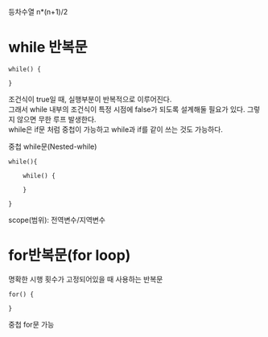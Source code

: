 등차수열 n*(n+1)/2

# while 반복문

```declarative
while() {
    
}
```
조건식이 true일 때, 실행부분이 반복적으로 이루어진다.  
그래서 while 내부의 조건식이 특정 시점에 false가 되도록 설계해둘 필요가 있다. 그렇지 않으면 무한 루프 발생한다.  
while은 if문 처럼 중첩이 가능하고 while과 if를 같이 쓰는 것도 가능하다.

중첩 while문(Nested-while)
```declarative
while(){
    
    while() {
     
    }
    
}
```

scope(범위): 전역변수/지역변수

# for반복문(for loop)
명확한 시행 횟수가 고정되어있을 때 사용하는 반복문

```declarative
for() {

}
```
중첩 for문 가능


